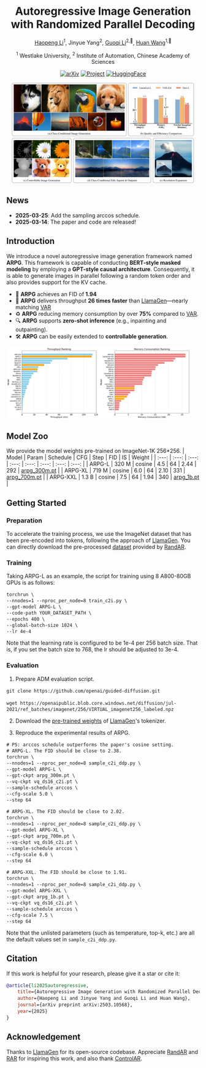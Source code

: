 <!-- # ARPG: Autoregressive Image Generation with Randomized Parallel Decoding
 -->
<div align ="center">
<h1>Autoregressive Image Generation with Randomized Parallel Decoding</h3>

[Haopeng Li](https://github.com/hp-l33)<sup>1</sup>, Jinyue Yang<sup>2</sup>, [Guoqi Li](https://casialiguoqi.github.io)<sup>2,📧</sup>, [Huan Wang](https://huanwang.tech)<sup>1,📧</sup>

<sup>1</sup> Westlake University,
<sup>2</sup> Institute of Automation, Chinese Academy of Sciences


[![arXiv](https://img.shields.io/badge/arXiv-2503.10568-A42C25?style=flat&logo=arXiv)](https://arxiv.org/abs/2503.10568) [![Project](https://img.shields.io/badge/Project-Page-green?style=flat&logo=Google%20chrome&logoColor=green)](https://hp-l33.github.io/projects/arpg) [![HuggingFace](https://img.shields.io/badge/HuggingFace-Model-blue?style=flat&logo=HuggingFace)](https://huggingface.co/hp-l33/ARPG)

</div>

<p align="center">
<img src="assets/title.jpg" width=95%>
<p>

## News
* **2025-03-25**: Add the sampling arccos schedule.
* **2025-03-14**: The paper and code are released!


## Introduction
We introduce a novel autoregressive image generation framework named **ARPG**. This framework is capable of conducting **BERT-style masked modeling** by employing a **GPT-style causal architecture**. Consequently, it is able to generate images in parallel following a random token order and also provides support for the KV cache. 
* 💪 **ARPG** achieves an FID of **1.94**
* 🚀 **ARPG** delivers throughput **26 times faster** than [LlamaGen](https://github.com/FoundationVision/LlamaGen)—nearly matching [VAR](https://github.com/FoundationVision/VAR)
* ♻️ **ARPG** reducing memory consumption by over **75%** compared to [VAR](https://github.com/FoundationVision/VAR).
* 🔍 **ARPG** supports **zero-shot inference** (e.g., inpainting and outpainting).
* 🛠️ **ARPG** can be easily extended to **controllable generation**.


<p>
    <img src="./assets/speed_mem.png" alt="fig1" width=95%>
<p>


## Model Zoo
We provide the model weights pre-trained on ImageNet-1K 256*256.
| Model | Param | Schedule | CFG | Step | FID | IS | Weight |
| :---: | :---: | :---: | :---: | :---: | :---: | :---: | :---: |
| ARPG-L | 320 M | cosine | 4.5 | 64 | 2.44 | 292 | [arpg_300m.pt](https://huggingface.co/hp-l33/ARPG/blob/main/arpg_300m.pt) |
| ARPG-XL | 719 M | cosine | 6.0 | 64 | 2.10 | 331 | [arpg_700m.pt](https://huggingface.co/hp-l33/ARPG/blob/main/arpg_700m.pt) |
| ARPG-XXL | 1.3 B | cosine | 7.5 | 64 | 1.94 | 340 | [arpg_1b.pt](https://huggingface.co/hp-l33/ARPG/blob/main/arpg_1b.pt) |

## Getting Started
### Preparation
To accelerate the training process, we use the ImageNet dataset that has been pre-encoded into tokens, following the approach of [LlamaGen](https://github.com/FoundationVision/LlamaGen). You can directly download the pre-processed [dataset](https://huggingface.co/ziqipang/RandAR/blob/main/imagenet-llamagen-adm-256_codes.tar) provided by [RandAR](https://github.com/ziqipang/RandAR).

### Training
Taking ARPG-L as an example, the script for training using 8 A800-80GB GPUs is as follows:
```shell
torchrun \
--nnodes=1 --nproc_per_node=8 train_c2i.py \
--gpt-model ARPG-L \
--code-path YOUR_DATASET_PATH \
--epochs 400 \
--global-batch-size 1024 \
--lr 4e-4
```
Note that the learning rate is configured to be 1e-4 per 256 batch size. That is, if you set the batch size to 768, the lr should be adjusted to 3e-4.

### Evaluation
1. Prepare ADM evaluation script.
```shell
git clone https://github.com/openai/guided-diffusion.git

wget https://openaipublic.blob.core.windows.net/diffusion/jul-2021/ref_batches/imagenet/256/VIRTUAL_imagenet256_labeled.npz
```
2. Download the [pre-trained weights](https://huggingface.co/FoundationVision/LlamaGen/resolve/main/vq_ds16_c2i.pt) of [LlamaGen](https://github.com/FoundationVision/LlamaGen)'s tokenizer.

  
3. Reproduce the experimental results of ARPG. 

```shell
# PS: arccos schedule outperforms the paper's cosine setting.
# ARPG-L. The FID should be close to 2.38.
torchrun \
--nnodes=1 --nproc_per_node=8 sample_c2i_ddp.py \
--gpt-model ARPG-L \
--gpt-ckpt arpg_300m.pt \
--vq-ckpt vq_ds16_c2i.pt \
--sample-schedule arccos \
--cfg-scale 5.0 \
--step 64
```
```shell
# ARPG-XL. The FID should be close to 2.02.
torchrun \
--nnodes=1 --nproc_per_node=8 sample_c2i_ddp.py \
--gpt-model ARPG-XL \
--gpt-ckpt arpg_700m.pt \
--vq-ckpt vq_ds16_c2i.pt \
--sample-schedule arccos \
--cfg-scale 6.0 \
--step 64
```
```shell
# ARPG-XXL. The FID should be close to 1.91.
torchrun \
--nnodes=1 --nproc_per_node=8 sample_c2i_ddp.py \
--gpt-model ARPG-XXL \
--gpt-ckpt arpg_1b.pt \
--vq-ckpt vq_ds16_c2i.pt \
--sample-schedule arccos \
--cfg-scale 7.5 \
--step 64
```
Note that the unlisted parameters (such as temperature, top-k, etc.) are all the default values set in `sample_c2i_ddp.py`.

## Citation
If this work is helpful for your research, please give it a star or cite it:
```bibtex
@article{li2025autoregressive,
    title={Autoregressive Image Generation with Randomized Parallel Decoding},
    author={Haopeng Li and Jinyue Yang and Guoqi Li and Huan Wang},
    journal={arXiv preprint arXiv:2503.10568},
    year={2025}
}
```

## Acknowledgement

Thanks to [LlamaGen](https://github.com/FoundationVision/LlamaGen) for its open-source codebase. Appreciate [RandAR](https://github.com/ziqipang/RandAR) and [RAR](https://github.com/bytedance/1d-tokenizer/blob/main/README_RAR.md) for inspiring this work, and also thank [ControlAR](https://github.com/hustvl/ControlAR).
